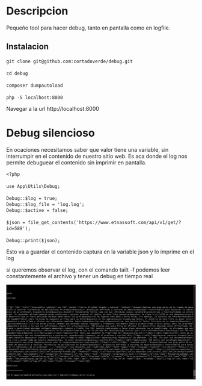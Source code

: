 # Descripcion

Pequeño tool para hacer debug, tanto en pantalla como en logfile.

## Instalacion

```
git clone git@github.com:cortadoverde/debug.git

cd debug 

composer dumpautoload

php -S localhost:8000

```

Navegar a la url http://localhost:8000


# Debug silencioso

En ocaciones necesitamos saber que valor tiene una variable, sin interrumpir en el contenido de nuestro sitio web. 
Es aca donde el log nos permite debuguear el contenido sin imprimir en pantalla.

```
<?php 

use App\Utils\Debug;

Debug::$log = true;
Debug::$log_file = 'log.log';
Debug::$active = false;

$json = file_get_contents('https://www.etnassoft.com/api/v1/get/?id=589');

Debug::print($json);

```

Esto va a guardar el contenido captura en la variable json y lo imprime en el log

si queremos observar el log, con el comando tailt -f podemos leer constantemente 
el archivo y tener un debug en tiempo real

![jsonDemo](/doc/img1.png)


